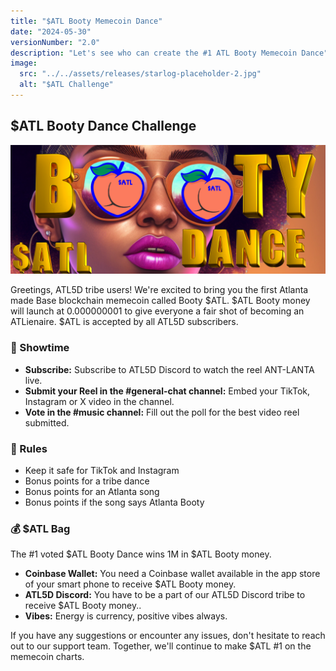 ```yaml
---
title: "$ATL Booty Memecoin Dance"
date: "2024-05-30"
versionNumber: "2.0"
description: "Let's see who can create the #1 ATL Booty Memecoin Dance"
image:
  src: "../../assets/releases/starlog-placeholder-2.jpg"
  alt: "$ATL Challenge"
---
```


## $ATL Booty Dance Challenge

![$ATL Booty Memecoin Dance](../../assets/releases/starlog-placeholder-2.jpg)

Greetings, ATL5D tribe users! We're excited to bring you the first Atlanta made Base blockchain memecoin called Booty $ATL. $ATL Booty money will launch at 0.000000001 to give everyone a fair shot of becoming an ATLienaire. $ATL is accepted by all ATL5D subscribers.

### 🍿 Showtime

- **Subscribe:** Subscribe to ATL5D Discord to watch the reel ANT-LANTA live.
- **Submit your Reel in the #general-chat channel:** Embed your TikTok, Instagram or X video in the channel.
- **Vote in the #music channel:** Fill out the poll for the best video reel submitted.

### 👀 Rules

- Keep it safe for TikTok and Instagram
- Bonus points for a tribe dance
- Bonus points for an Atlanta song
- Bonus points if the song says Atlanta Booty

### 💰 $ATL Bag

The #1 voted $ATL Booty Dance wins 1M in $ATL Booty money.

- **Coinbase Wallet:** You need a Coinbase wallet available in the app store of your smart phone to receive $ATL Booty money.
- **ATL5D Discord:** You have to be a part of our ATL5D Discord tribe to receive $ATL Booty money..
- **Vibes:** Energy is currency, positive vibes always.

If you have any suggestions or encounter any issues, don't hesitate to reach out to our support team. Together, we'll continue to make $ATL #1 on the memecoin charts.
